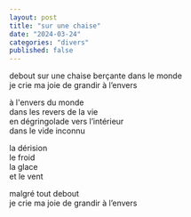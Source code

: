 ```yaml
---
layout: post
title: "sur une chaise"
date: "2024-03-24"
categories: "divers"
published: false
---
```


debout sur une chaise berçante dans le monde  
je crie ma joie de grandir à l’envers  

à l'envers du monde  
dans les revers de la vie  
en dégringolade vers l’intérieur  
dans le vide inconnu  

la dérision  
le froid  
la glace  
et le vent  

malgré tout debout  
je crie ma joie de grandir à l’envers  

